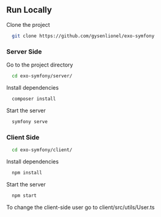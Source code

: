 ## Run Locally

Clone the project

```bash
  git clone https://github.com/gysenlionel/exo-symfony
```

### Server Side

Go to the project directory

```bash
  cd exo-symfony/server/
```

Install dependencies

```bash
  composer install
```

Start the server

```bash
  symfony serve
```

### Client Side

```bash
  cd exo-symfony/client/
```

Install dependencies

```bash
  npm install
```

Start the server

```bash
  npm start
```

To change the client-side user go to client/src/utils/User.ts
